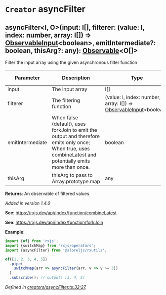 # `Creator` asyncFilter

## asyncFilter\<I, O>(input: I[], filterer: (value: I, index: number, array: I[]) => [ObservableInput](https://rxjs.dev/api/index/type-alias/ObservableInput)\<boolean>, emitIntermediate?: boolean, thisArg?: any): [Observable](https://rxjs.dev/api/index/class/Observable)\<O[]>

Filter the input array using the given asynchronous filter function

| **Parameter** | **Description** | **Type** | **Optional** | **Default value** |
|---------------|-----------------|----------|--------------|-------------------|
| input | The input array | <span>I[]</span> | No |  |
| filterer | The filtering function | <span>(value: I, index: number, array: I[]) => [ObservableInput](https://rxjs.dev/api/index/type-alias/ObservableInput)\<boolean></span> | No |  |
| emitIntermediate | When false (default), uses forkJoin to emit the output and therefore emits only once; When true, uses combineLatest and potentially emits more than once. | <span>boolean</span> | No | false |
| thisArg | thisArg to pass to Array.prototype.map | <span>any</span> | :heavy_check_mark: Yes |  |

**Returns**: An observable of filtered values

*Added in version 1.4.0*

**See**: https://rxjs.dev/api/index/function/combineLatest

**See**: https://rxjs.dev/api/index/function/forkJoin

**Example**:
```typescript
import {of} from 'rxjs';
import {switchMap} from 'rxjs/operators';
import {asyncFilter} from '@aloreljs/rxutils';

of([1, 2, 3, 4, 5])
  .pipe(
    switchMap(arr => asyncFilter(arr, v => v >= 3))
  )
  .subscribe(); // outputs [3, 4, 5]
```

*Defined in [creators/asyncFilter.ts:32:27](https://github.com/Alorel/rxutils/blob/14b60f9/src/creators/asyncFilter.ts#L32).*